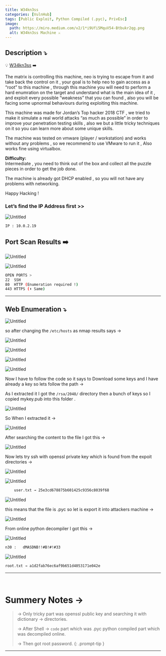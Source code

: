 ```yaml
---
title: W34kn3ss
categories: [VulnHub]
tags: [Public Exploit, Python Compiled (.pyc), PrivEsc]
image:
  path: https://miro.medium.com/v2/1*i9Ufi5MquV54-Btbukr2qg.png
  alt: W34kn3ss Machine ⚔️
---
```



## **Description ⤵️**


💡 [W34kn3ss](https://vulnhub.com/entry/w34kn3ss-1,270/) ➡️

The matrix is controlling this machine, neo is trying to escape from it and take back the control on it , your goal is to help neo to gain access as a “root” to this machine , through this machine you will need to perform a hard enumration on the target and understand what is the main idea of it , and exploit every possible “weakness” that you can found , also you will be facing some upnormal behaviours during exploiting this machine.

This machine was made for Jordan’s Top hacker 2018 CTF , we tried to make it simulate a real world attacks “as much as possible” in order to improve your penetration testing skills , also we but a little tricky techniques on it so you can learn more about some unique skills.

The machine was tested on vmware (player / workstation) and works without any problems , so we recommend to use VMware to run it , Also works fine using virtualbox.

**Difficulty:**<br> Intermediate , you need to think out of the box and collect all the puzzle pieces in order to get the job done.

The machine is already got DHCP enabled , so you will not have any problems with networking.

Happy Hacking !



### **Let’s find the IP Address first >>**

![Untitled](/Vulnhub-Files/img/W34kn3ss/Untitled.png)

```bash
IP : 10.0.2.19
```

## Port Scan Results ➡️

![Untitled](/Vulnhub-Files/img/W34kn3ss/Untitled%201.png)

![Untitled](/Vulnhub-Files/img/W34kn3ss/Untitled%202.png)

```bash
OPEN PORTS >
22  SSH
80  HTTP (Enumeration required !)
443 HTTPS (⬆️ Same)

```

---

## Web Enumeration ⤵️

![Untitled](/Vulnhub-Files/img/W34kn3ss/Untitled%203.png)

so after changing the `/etc/hosts` as nmap results says →

![Untitled](/Vulnhub-Files/img/W34kn3ss/Untitled%204.png)

![Untitled](/Vulnhub-Files/img/W34kn3ss/Untitled%205.png)

![Untitled](/Vulnhub-Files/img/W34kn3ss/Untitled%206.png)

![Untitled](/Vulnhub-Files/img/W34kn3ss/Untitled%207.png)

Now I have to follow the code so it says to Download some keys and I have already a key so lets follow the path →

As I extracted it I got the `/rsa/2048/` directory then a bunch of keys so I copied mykey.pub into this folder .

![Untitled](/Vulnhub-Files/img/W34kn3ss/Untitled%208.png)

So When I extracted it →

![Untitled](/Vulnhub-Files/img/W34kn3ss/Untitled%209.png)

After searching the content to the file I got this →

![Untitled](/Vulnhub-Files/img/W34kn3ss/Untitled%2010.png)

Now lets try ssh with openssl private key which is found from the expoit directories →

![Untitled](/Vulnhub-Files/img/W34kn3ss/Untitled%2011.png)

![Untitled](/Vulnhub-Files/img/W34kn3ss/Untitled%2012.png)

```bash
	user.txt → 25e3cd678875b601425c9356c8039f68
```

![Untitled](/Vulnhub-Files/img/W34kn3ss/Untitled%2013.png)

this means that the file is .pyc so let  is export it into attackers machine →

![Untitled](/Vulnhub-Files/img/W34kn3ss/Untitled%2014.png)

From online python decompiler I got this →

![Untitled](/Vulnhub-Files/img/W34kn3ss/Untitled%2015.png)

```bash
n30	:	dMASDNB!!#B!#!#33
```

![Untitled](/Vulnhub-Files/img/W34kn3ss/Untitled%2016.png)

```bash
root.txt → a1d2fab76ec6af9b651d4053171e042e
```

<hr>
<br>

# **Summery Notes →**

> → Only tricky part was openssl public key and searching it with dictionary → directories.
>
> → After Shell → `code` part which was .pyc python compiled part which was decompiled online.
> 
> → Then got root password.
{: .prompt-tip }

<hr>